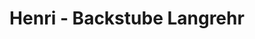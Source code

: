 ---
title: "Henri - Backstube Langrehr"
url: /hannover/henri-backstube-langrehr-bertha-von-suttner-platz/
shop: Bäckerei
---